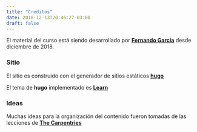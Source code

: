 ```yaml
---
title: "Creditos"
date: 2018-12-13T20:46:27-03:00
draft: false
---
```


El material del curso está siendo desarrollado por [**Fernando García**](https://fergarciafer.github.io/) desde diciembre de 2018.

### Sitio

El sitio es construido con el generador de sitios estáticos [**hugo**](https://gohugo.io/)

El tema de **hugo** implementado es [**Learn**](https://themes.gohugo.io/hugo-theme-learn/)

### Ideas

Muchas ideas para la organización del contenido fueron tomadas de las lecciones de [**The Carpentries**](https://carpentries.org/)
